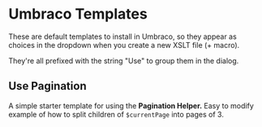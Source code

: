 # Umbraco Templates

These are default templates to install in Umbraco, so they appear as choices in the dropdown when you create a new XSLT file (+ macro).

They're all prefixed with the string "Use" to group them in the dialog.

## Use Pagination

A simple starter template for using the **Pagination Helper.** Easy to modify example of how to split children of `$currentPage` into pages of 3.